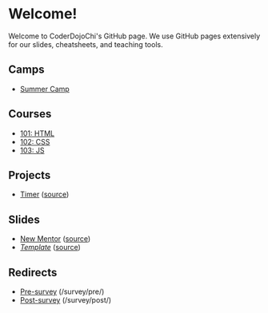 # Welcome!

Welcome to CoderDojoChi's GitHub page. We use GitHub pages extensively for our slides, cheatsheets, and teaching tools.

## Camps
- [Summer Camp][summer-camp]


## Courses

- [101: HTML][101-html]
- [102: CSS][102-css]
- [103: JS][103-js]


## Projects
- [Timer][timer] ([source][timer-source])


## Slides
- [New Mentor][new-mentor] ([source][new-mentor-source])
- _[Template][slides-template]_ ([source][slides-template-source])


## Redirects
- [Pre-survey](/survey/pre/) (/survey/pre/)
- [Post-survey](/survey/post/) (/survey/post/)




[summer-camp]: https://coderdojochi.com/camp/


[101-html]: https://coderdojochi.com/101-html/
[101-html-source]: https://github.com/coderdojochi/101-html/

[102-css]: https://coderdojochi.com/102-css/
[102-css-source]: https://github.com/coderdojochi/102-css/

[103-js]: https://coderdojochi.com/103-js/
[103-js-source]: https://github.com/coderdojochi/103-js/

[slides-template]: https://coderdojochi.com/slides-template/
[slides-template-source]: https://github.com/coderdojochi/slides-template/

[timer]: https://coderdojochi.com/timer/
[timer-source]: https://github.com/coderdojochi/timer/

[new-mentor]: https://coderdojochi.com/slides-new-mentor/
[new-mentor-source]: https://github.com/coderdojochi/slides-new-mentor/

